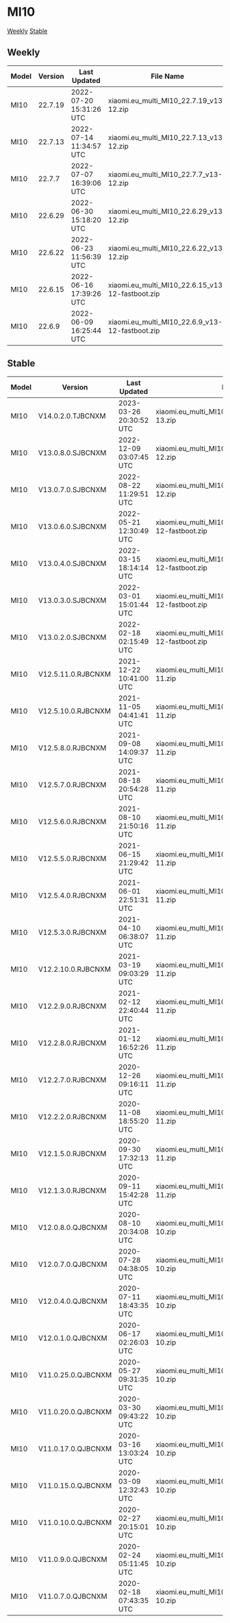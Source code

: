 # MI10
[Weekly](#Weekly)  [Stable](#Stable)
## Weekly
| Model | Version | Last Updated | File Name | Size | Download Link |
| ---- | ---- | ---- | ---- | ---- | ---- |
| MI10 | 22.7.19 | 2022-07-20 15:31:26 UTC | xiaomi.eu_multi_MI10_22.7.19_v13-12.zip | 3.7 GB | [SourceForge](https://sourceforge.net/projects/xiaomi-eu-multilang-miui-roms/files/xiaomi.eu/MIUI-WEEKLY-RELEASES/22.7.19/xiaomi.eu_multi_MI10_22.7.19_v13-12.zip/download) |
| MI10 | 22.7.13 | 2022-07-14 11:34:57 UTC | xiaomi.eu_multi_MI10_22.7.13_v13-12.zip | 3.7 GB | [SourceForge](https://sourceforge.net/projects/xiaomi-eu-multilang-miui-roms/files/xiaomi.eu/MIUI-WEEKLY-RELEASES/22.7.13/xiaomi.eu_multi_MI10_22.7.13_v13-12.zip/download) |
| MI10 | 22.7.7 | 2022-07-07 16:39:06 UTC | xiaomi.eu_multi_MI10_22.7.7_v13-12.zip | 3.7 GB | [SourceForge](https://sourceforge.net/projects/xiaomi-eu-multilang-miui-roms/files/xiaomi.eu/MIUI-WEEKLY-RELEASES/22.7.7/xiaomi.eu_multi_MI10_22.7.7_v13-12.zip/download) |
| MI10 | 22.6.29 | 2022-06-30 15:18:20 UTC | xiaomi.eu_multi_MI10_22.6.29_v13-12.zip | 3.7 GB | [SourceForge](https://sourceforge.net/projects/xiaomi-eu-multilang-miui-roms/files/xiaomi.eu/MIUI-WEEKLY-RELEASES/22.6.29/xiaomi.eu_multi_MI10_22.6.29_v13-12.zip/download) |
| MI10 | 22.6.22 | 2022-06-23 11:56:39 UTC | xiaomi.eu_multi_MI10_22.6.22_v13-12.zip | 3.7 GB | [SourceForge](https://sourceforge.net/projects/xiaomi-eu-multilang-miui-roms/files/xiaomi.eu/MIUI-WEEKLY-RELEASES/22.6.22/xiaomi.eu_multi_MI10_22.6.22_v13-12.zip/download) |
| MI10 | 22.6.15 | 2022-06-16 17:39:26 UTC | xiaomi.eu_multi_MI10_22.6.15_v13-12-fastboot.zip | 4.0 GB | [SourceForge](https://sourceforge.net/projects/xiaomi-eu-multilang-miui-roms/files/xiaomi.eu/MIUI-WEEKLY-RELEASES/22.6.15/xiaomi.eu_multi_MI10_22.6.15_v13-12-fastboot.zip/download) |
| MI10 | 22.6.9 | 2022-06-09 16:25:44 UTC | xiaomi.eu_multi_MI10_22.6.9_v13-12-fastboot.zip | 4.0 GB | [SourceForge](https://sourceforge.net/projects/xiaomi-eu-multilang-miui-roms/files/xiaomi.eu/MIUI-WEEKLY-RELEASES/22.6.9/xiaomi.eu_multi_MI10_22.6.9_v13-12-fastboot.zip/download) |
## Stable
| Model | Version | Last Updated | File Name | Size | Download Link |
| ---- | ---- | ---- | ---- | ---- | ---- |
| MI10 | V14.0.2.0.TJBCNXM | 2023-03-26 20:30:52 UTC | xiaomi.eu_multi_MI10_V14.0.2.0.TJBCNXM_v14-13.zip | 4.4 GB | [SourceForge](https://sourceforge.net/projects/xiaomi-eu-multilang-miui-roms/files/xiaomi.eu/MIUI-STABLE-RELEASES/MIUIv14/xiaomi.eu_multi_MI10_V14.0.2.0.TJBCNXM_v14-13.zip/download) |
| MI10 | V13.0.8.0.SJBCNXM | 2022-12-09 03:07:45 UTC | xiaomi.eu_multi_MI10_V13.0.8.0.SJBCNXM_v13-12.zip | 3.8 GB | [SourceForge](https://sourceforge.net/projects/xiaomi-eu-multilang-miui-roms/files/xiaomi.eu/MIUI-STABLE-RELEASES/MIUIv13/xiaomi.eu_multi_MI10_V13.0.8.0.SJBCNXM_v13-12.zip/download) |
| MI10 | V13.0.7.0.SJBCNXM | 2022-08-22 11:29:51 UTC | xiaomi.eu_multi_MI10_V13.0.7.0.SJBCNXM_v13-12.zip | 3.7 GB | [SourceForge](https://sourceforge.net/projects/xiaomi-eu-multilang-miui-roms/files/xiaomi.eu/MIUI-STABLE-RELEASES/MIUIv13/xiaomi.eu_multi_MI10_V13.0.7.0.SJBCNXM_v13-12.zip/download) |
| MI10 | V13.0.6.0.SJBCNXM | 2022-05-21 12:30:49 UTC | xiaomi.eu_multi_MI10_V13.0.6.0.SJBCNXM_v13-12-fastboot.zip | 3.9 GB | [SourceForge](https://sourceforge.net/projects/xiaomi-eu-multilang-miui-roms/files/xiaomi.eu/MIUI-STABLE-RELEASES/MIUIv13/xiaomi.eu_multi_MI10_V13.0.6.0.SJBCNXM_v13-12-fastboot.zip/download) |
| MI10 | V13.0.4.0.SJBCNXM | 2022-03-15 18:14:14 UTC | xiaomi.eu_multi_MI10_V13.0.4.0.SJBCNXM_v13-12-fastboot.zip | 4.0 GB | [SourceForge](https://sourceforge.net/projects/xiaomi-eu-multilang-miui-roms/files/xiaomi.eu/MIUI-STABLE-RELEASES/MIUIv13/xiaomi.eu_multi_MI10_V13.0.4.0.SJBCNXM_v13-12-fastboot.zip/download) |
| MI10 | V13.0.3.0.SJBCNXM | 2022-03-01 15:01:44 UTC | xiaomi.eu_multi_MI10_V13.0.3.0.SJBCNXM_v13-12-fastboot.zip | 3.9 GB | [SourceForge](https://sourceforge.net/projects/xiaomi-eu-multilang-miui-roms/files/xiaomi.eu/MIUI-STABLE-RELEASES/MIUIv13/xiaomi.eu_multi_MI10_V13.0.3.0.SJBCNXM_v13-12-fastboot.zip/download) |
| MI10 | V13.0.2.0.SJBCNXM | 2022-02-18 02:15:49 UTC | xiaomi.eu_multi_MI10_V13.0.2.0.SJBCNXM_v13-12-fastboot.zip | 3.9 GB | [SourceForge](https://sourceforge.net/projects/xiaomi-eu-multilang-miui-roms/files/xiaomi.eu/MIUI-STABLE-RELEASES/MIUIv13/xiaomi.eu_multi_MI10_V13.0.2.0.SJBCNXM_v13-12-fastboot.zip/download) |
| MI10 | V12.5.11.0.RJBCNXM | 2021-12-22 10:41:00 UTC | xiaomi.eu_multi_MI10_V12.5.11.0.RJBCNXM_v12-11.zip | 3.4 GB | [SourceForge](https://sourceforge.net/projects/xiaomi-eu-multilang-miui-roms/files/xiaomi.eu/MIUI-STABLE-RELEASES/MIUIv12/xiaomi.eu_multi_MI10_V12.5.11.0.RJBCNXM_v12-11.zip/download) |
| MI10 | V12.5.10.0.RJBCNXM | 2021-11-05 04:41:41 UTC | xiaomi.eu_multi_MI10_V12.5.10.0.RJBCNXM_v12-11.zip | 3.4 GB | [SourceForge](https://sourceforge.net/projects/xiaomi-eu-multilang-miui-roms/files/xiaomi.eu/MIUI-STABLE-RELEASES/MIUIv12/xiaomi.eu_multi_MI10_V12.5.10.0.RJBCNXM_v12-11.zip/download) |
| MI10 | V12.5.8.0.RJBCNXM | 2021-09-08 14:09:37 UTC | xiaomi.eu_multi_MI10_V12.5.8.0.RJBCNXM_v12-11.zip | 4.0 GB | [SourceForge](https://sourceforge.net/projects/xiaomi-eu-multilang-miui-roms/files/xiaomi.eu/MIUI-STABLE-RELEASES/MIUIv12/xiaomi.eu_multi_MI10_V12.5.8.0.RJBCNXM_v12-11.zip/download) |
| MI10 | V12.5.7.0.RJBCNXM | 2021-08-18 20:54:28 UTC | xiaomi.eu_multi_MI10_V12.5.7.0.RJBCNXM_v12-11.zip | 4.0 GB | [SourceForge](https://sourceforge.net/projects/xiaomi-eu-multilang-miui-roms/files/xiaomi.eu/MIUI-STABLE-RELEASES/MIUIv12/xiaomi.eu_multi_MI10_V12.5.7.0.RJBCNXM_v12-11.zip/download) |
| MI10 | V12.5.6.0.RJBCNXM | 2021-08-10 21:50:16 UTC | xiaomi.eu_multi_MI10_V12.5.6.0.RJBCNXM_v12-11.zip | 4.0 GB | [SourceForge](https://sourceforge.net/projects/xiaomi-eu-multilang-miui-roms/files/xiaomi.eu/MIUI-STABLE-RELEASES/MIUIv12/xiaomi.eu_multi_MI10_V12.5.6.0.RJBCNXM_v12-11.zip/download) |
| MI10 | V12.5.5.0.RJBCNXM | 2021-06-15 21:29:42 UTC | xiaomi.eu_multi_MI10_V12.5.5.0.RJBCNXM_v12-11.zip | 4.0 GB | [SourceForge](https://sourceforge.net/projects/xiaomi-eu-multilang-miui-roms/files/xiaomi.eu/MIUI-STABLE-RELEASES/MIUIv12/xiaomi.eu_multi_MI10_V12.5.5.0.RJBCNXM_v12-11.zip/download) |
| MI10 | V12.5.4.0.RJBCNXM | 2021-06-01 22:51:31 UTC | xiaomi.eu_multi_MI10_V12.5.4.0.RJBCNXM_v12-11.zip | 4.0 GB | [SourceForge](https://sourceforge.net/projects/xiaomi-eu-multilang-miui-roms/files/xiaomi.eu/MIUI-STABLE-RELEASES/MIUIv12/xiaomi.eu_multi_MI10_V12.5.4.0.RJBCNXM_v12-11.zip/download) |
| MI10 | V12.5.3.0.RJBCNXM | 2021-04-10 06:38:07 UTC | xiaomi.eu_multi_MI10_V12.5.3.0.RJBCNXM_v12-11.zip | 3.9 GB | [SourceForge](https://sourceforge.net/projects/xiaomi-eu-multilang-miui-roms/files/xiaomi.eu/MIUI-STABLE-RELEASES/MIUIv12/xiaomi.eu_multi_MI10_V12.5.3.0.RJBCNXM_v12-11.zip/download) |
| MI10 | V12.2.10.0.RJBCNXM | 2021-03-19 09:03:29 UTC | xiaomi.eu_multi_MI10_V12.2.10.0.RJBCNXM_v12-11.zip | 3.8 GB | [SourceForge](https://sourceforge.net/projects/xiaomi-eu-multilang-miui-roms/files/xiaomi.eu/MIUI-STABLE-RELEASES/MIUIv12/xiaomi.eu_multi_MI10_V12.2.10.0.RJBCNXM_v12-11.zip/download) |
| MI10 | V12.2.9.0.RJBCNXM | 2021-02-12 22:40:44 UTC | xiaomi.eu_multi_MI10_V12.2.9.0.RJBCNXM_v12-11.zip | 3.9 GB | [SourceForge](https://sourceforge.net/projects/xiaomi-eu-multilang-miui-roms/files/xiaomi.eu/MIUI-STABLE-RELEASES/MIUIv12/xiaomi.eu_multi_MI10_V12.2.9.0.RJBCNXM_v12-11.zip/download) |
| MI10 | V12.2.8.0.RJBCNXM | 2021-01-12 16:52:26 UTC | xiaomi.eu_multi_MI10_V12.2.8.0.RJBCNXM_v12-11.zip | 3.8 GB | [SourceForge](https://sourceforge.net/projects/xiaomi-eu-multilang-miui-roms/files/xiaomi.eu/MIUI-STABLE-RELEASES/MIUIv12/xiaomi.eu_multi_MI10_V12.2.8.0.RJBCNXM_v12-11.zip/download) |
| MI10 | V12.2.7.0.RJBCNXM | 2020-12-26 09:16:11 UTC | xiaomi.eu_multi_MI10_V12.2.7.0.RJBCNXM_v12-11.zip | 3.6 GB | [SourceForge](https://sourceforge.net/projects/xiaomi-eu-multilang-miui-roms/files/xiaomi.eu/MIUI-STABLE-RELEASES/MIUIv12/xiaomi.eu_multi_MI10_V12.2.7.0.RJBCNXM_v12-11.zip/download) |
| MI10 | V12.2.2.0.RJBCNXM | 2020-11-08 18:55:20 UTC | xiaomi.eu_multi_MI10_V12.2.2.0.RJBCNXM_v12-11.zip | 3.2 GB | [SourceForge](https://sourceforge.net/projects/xiaomi-eu-multilang-miui-roms/files/xiaomi.eu/MIUI-STABLE-RELEASES/MIUIv12/xiaomi.eu_multi_MI10_V12.2.2.0.RJBCNXM_v12-11.zip/download) |
| MI10 | V12.1.5.0.RJBCNXM | 2020-09-30 17:32:13 UTC | xiaomi.eu_multi_MI10_V12.1.5.0.RJBCNXM_v12-11.zip | 3.1 GB | [SourceForge](https://sourceforge.net/projects/xiaomi-eu-multilang-miui-roms/files/xiaomi.eu/MIUI-STABLE-RELEASES/MIUIv12/xiaomi.eu_multi_MI10_V12.1.5.0.RJBCNXM_v12-11.zip/download) |
| MI10 | V12.1.3.0.RJBCNXM | 2020-09-11 15:42:28 UTC | xiaomi.eu_multi_MI10_V12.1.3.0.RJBCNXM_v12-11.zip | 3.1 GB | [SourceForge](https://sourceforge.net/projects/xiaomi-eu-multilang-miui-roms/files/xiaomi.eu/MIUI-STABLE-RELEASES/MIUIv12/xiaomi.eu_multi_MI10_V12.1.3.0.RJBCNXM_v12-11.zip/download) |
| MI10 | V12.0.8.0.QJBCNXM | 2020-08-10 20:34:08 UTC | xiaomi.eu_multi_MI10_V12.0.8.0.QJBCNXM_v12-10.zip | 3.4 GB | [SourceForge](https://sourceforge.net/projects/xiaomi-eu-multilang-miui-roms/files/xiaomi.eu/MIUI-STABLE-RELEASES/MIUIv12/xiaomi.eu_multi_MI10_V12.0.8.0.QJBCNXM_v12-10.zip/download) |
| MI10 | V12.0.7.0.QJBCNXM | 2020-07-28 04:38:05 UTC | xiaomi.eu_multi_MI10_V12.0.7.0.QJBCNXM_v12-10.zip | 3.4 GB | [SourceForge](https://sourceforge.net/projects/xiaomi-eu-multilang-miui-roms/files/xiaomi.eu/MIUI-STABLE-RELEASES/MIUIv12/xiaomi.eu_multi_MI10_V12.0.7.0.QJBCNXM_v12-10.zip/download) |
| MI10 | V12.0.4.0.QJBCNXM | 2020-07-11 18:43:35 UTC | xiaomi.eu_multi_MI10_V12.0.4.0.QJBCNXM_v12-10.zip | 3.3 GB | [SourceForge](https://sourceforge.net/projects/xiaomi-eu-multilang-miui-roms/files/xiaomi.eu/MIUI-STABLE-RELEASES/MIUIv12/xiaomi.eu_multi_MI10_V12.0.4.0.QJBCNXM_v12-10.zip/download) |
| MI10 | V12.0.1.0.QJBCNXM | 2020-06-17 02:26:03 UTC | xiaomi.eu_multi_MI10_V12.0.1.0.QJBCNXM_v12-10.zip | 3.3 GB | [SourceForge](https://sourceforge.net/projects/xiaomi-eu-multilang-miui-roms/files/xiaomi.eu/MIUI-STABLE-RELEASES/MIUIv12/xiaomi.eu_multi_MI10_V12.0.1.0.QJBCNXM_v12-10.zip/download) |
| MI10 | V11.0.25.0.QJBCNXM | 2020-05-27 09:31:35 UTC | xiaomi.eu_multi_MI10_V11.0.25.0.QJBCNXM_v11-10.zip | 3.0 GB | [SourceForge](https://sourceforge.net/projects/xiaomi-eu-multilang-miui-roms/files/xiaomi.eu/MIUI-STABLE-RELEASES/MIUIv11/xiaomi.eu_multi_MI10_V11.0.25.0.QJBCNXM_v11-10.zip/download) |
| MI10 | V11.0.20.0.QJBCNXM | 2020-03-30 09:43:22 UTC | xiaomi.eu_multi_MI10_V11.0.20.0.QJBCNXM_v11-10.zip | 3.0 GB | [SourceForge](https://sourceforge.net/projects/xiaomi-eu-multilang-miui-roms/files/xiaomi.eu/MIUI-STABLE-RELEASES/MIUIv11/xiaomi.eu_multi_MI10_V11.0.20.0.QJBCNXM_v11-10.zip/download) |
| MI10 | V11.0.17.0.QJBCNXM | 2020-03-16 13:03:24 UTC | xiaomi.eu_multi_MI10_V11.0.17.0.QJBCNXM_v11-10.zip | 2.9 GB | [SourceForge](https://sourceforge.net/projects/xiaomi-eu-multilang-miui-roms/files/xiaomi.eu/MIUI-STABLE-RELEASES/MIUIv11/xiaomi.eu_multi_MI10_V11.0.17.0.QJBCNXM_v11-10.zip/download) |
| MI10 | V11.0.15.0.QJBCNXM | 2020-03-09 12:32:43 UTC | xiaomi.eu_multi_MI10_V11.0.15.0.QJBCNXM_v11-10.zip | 2.9 GB | [SourceForge](https://sourceforge.net/projects/xiaomi-eu-multilang-miui-roms/files/xiaomi.eu/MIUI-STABLE-RELEASES/MIUIv11/xiaomi.eu_multi_MI10_V11.0.15.0.QJBCNXM_v11-10.zip/download) |
| MI10 | V11.0.10.0.QJBCNXM | 2020-02-27 20:15:01 UTC | xiaomi.eu_multi_MI10_V11.0.10.0.QJBCNXM_v11-10.zip | 2.9 GB | [SourceForge](https://sourceforge.net/projects/xiaomi-eu-multilang-miui-roms/files/xiaomi.eu/MIUI-STABLE-RELEASES/MIUIv11/xiaomi.eu_multi_MI10_V11.0.10.0.QJBCNXM_v11-10.zip/download) |
| MI10 | V11.0.9.0.QJBCNXM | 2020-02-24 05:11:45 UTC | xiaomi.eu_multi_MI10_V11.0.9.0.QJBCNXM_v11-10.zip | 2.9 GB | [SourceForge](https://sourceforge.net/projects/xiaomi-eu-multilang-miui-roms/files/xiaomi.eu/MIUI-STABLE-RELEASES/MIUIv11/xiaomi.eu_multi_MI10_V11.0.9.0.QJBCNXM_v11-10.zip/download) |
| MI10 | V11.0.7.0.QJBCNXM | 2020-02-18 07:43:35 UTC | xiaomi.eu_multi_MI10_V11.0.7.0.QJBCNXM_v11-10.zip | 2.9 GB | [SourceForge](https://sourceforge.net/projects/xiaomi-eu-multilang-miui-roms/files/xiaomi.eu/MIUI-STABLE-RELEASES/MIUIv11/xiaomi.eu_multi_MI10_V11.0.7.0.QJBCNXM_v11-10.zip/download) |
